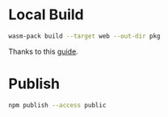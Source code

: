 # Local Build

```bash
wasm-pack build --target web --out-dir pkg
```

Thanks to this [guide](https://www.freecodecamp.org/news/how-to-create-and-publish-your-first-npm-package/).

# Publish

```bash
npm publish --access public
```

